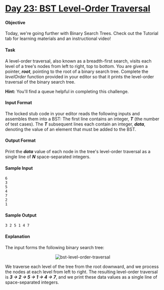 # [Day 23: BST Level-Order Traversal](https://www.hackerrank.com/challenges/30-binary-trees)

#### Objective
Today, we're going further with Binary Search Trees. Check out the Tutorial tab for learning materials and an instructional video!

#### Task
A level-order traversal, also known as a breadth-first search, visits each level of a tree's nodes from left to right, top to bottom. You are given a pointer, __*root*__, pointing to the root of a binary search tree. Complete the *levelOrder* function provided in your editor so that it prints the level-order traversal of the binary search tree.

__Hint:__ You'll find a queue helpful in completing this challenge.

#### Input Format
The locked stub code in your editor reads the following inputs and assembles them into a BST:
The first line contains an integer, __*T*__ (the number of test cases).
The __*T*__ subsequent lines each contain an integer, __*data*__, denoting the value of an element that must be added to the BST.

#### Output Format
Print the __*data*__ value of each node in the tree's level-order traversal as a single line of __*N*__ space-separated integers.

#### Sample Input
```
6
3
5
4
7
2
1
```

#### Sample Output
```
3 2 5 1 4 7
```

#### Explanation
The input forms the following binary search tree:

<p align="center">
    <img src="" alt="bst-level-order-traversal">
</p>

We traverse each level of the tree from the root downward, and we process the nodes at each level from left to right. The resulting level-order traversal is __*3 -> 2 -> 5 -> 1 -> 4 -> 7*__, and we print these data values as a single line of space-separated integers.
